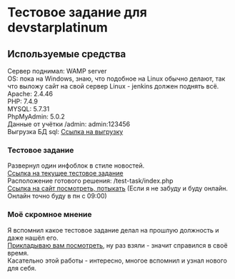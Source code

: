 # Тестовое задание для devstarplatinum
## Используемые средства
Сервер поднимал: WAMP server<br>
OS: пока на Windows, знаю, что подобное на Linux обычно делают, так что выложу сайт на свой сервер Linux - jenkins должен поднять всё.<br>
Apache: 2.4.46<br>
PHP: 7.4.9<br>
MYSQL: 5.7.31<br>
PhpMyAdmin: 5.0.2<br>
Данные от учётки /admin: admin:123456<br>
Выгрузка БД sql: [Ссылка на выгрузку](https://drive.google.com/file/d/1dMptl11MxdihzZChoI39-NefuLtSEHg_/view?usp=sharing)<br>
### Тестовое задание
Развернул один инфоблок в стиле новостей.<br>
[Ссылка на текущее тестовое задание](https://docs.google.com/document/d/1MGy-hKPODUSVdPnm8xUDmyuHhczoik3V/edit)<br>
Расположение готового решения: /test-task/index.php<br>
[Ссылка на сайт посмотреть, потыкать](http://localhost/devstar/test-task/) (Если я не забуду и буду онлайн. Онлайн точно буду в пн с 09:00)<br>
### Моё скромное мнение
Я вспомнил какое тестовое задание делал на прошлую должность и даже нашёл его.<br>
[Прикладываю вам посмотреть](https://docs.google.com/document/d/1zyh7NUYePu7-yFP4j_Hgov5DJTuNO40VOfpF-92HbTg/edit), ну раз взяли - значит справился в своё время.<br>
Касательно этой работы - интересно, многое вспомнил и узнал нового для себя.
